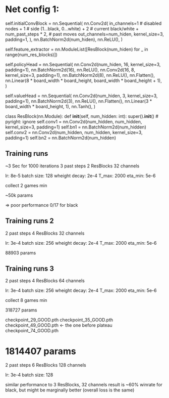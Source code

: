 # Net config 1:

self.initialConvBlock = nn.Sequential(
    nn.Conv2d(
        in_channels=1  # disabled nodes
        + 1  # side (1...black, 0...white)
        + 2  # current black/white
        + num_past_steps * 2,  # past moves
        out_channels=num_hiden,
        kernel_size=3,
        padding=1,
    ),
    nn.BatchNorm2d(num_hiden),
    nn.ReLU(),
)

self.feature_extractor = nn.ModuleList([ResBlock(num_hiden) for _ in range(num_res_blocks)])

self.policyHead = nn.Sequential(
    nn.Conv2d(num_hiden, 16, kernel_size=3, padding=1),
    nn.BatchNorm2d(16),
    nn.ReLU(),
    nn.Conv2d(16, 8, kernel_size=3, padding=1),
    nn.BatchNorm2d(8),
    nn.ReLU(),
    nn.Flatten(),
    nn.Linear(8 * board_width * board_height, board_width * board_height + 1),
)

self.valueHead = nn.Sequential(
    nn.Conv2d(num_hiden, 3, kernel_size=3, padding=1),
    nn.BatchNorm2d(3),
    nn.ReLU(),
    nn.Flatten(),
    nn.Linear(3 * board_width * board_height, 1),
    nn.Tanh(),
)


class ResBlock(nn.Module):
    def __init__(self, num_hidden: int):
        super().__init__()  # pyright: ignore
        self.conv1 = nn.Conv2d(num_hidden, num_hidden, kernel_size=3, padding=1)
        self.bn1 = nn.BatchNorm2d(num_hidden)
        self.conv2 = nn.Conv2d(num_hidden, num_hidden, kernel_size=3, padding=1)
        self.bn2 = nn.BatchNorm2d(num_hidden)

## Training runs
~3 Sec for 1000 iterations
3 past steps
2 ResBlocks
32 channels

lr: 8e-5
batch size: 128
wheight decay: 2e-4
T_max: 2000
eta_min: 5e-6

collect 2 games min

~50k params

=> poor performance 0/17 for black


## Training runs 2
2 past steps
4 ResBlocks
32 channels

lr: 3e-4
batch size: 256
wheight decay: 2e-4
T_max: 2000
eta_min: 5e-6

88903 params

## Training runs 3
2 past steps
4 ResBlocks
64 channels

lr: 3e-4
batch size: 256
wheight decay: 2e-4
T_max: 2000
eta_min: 5e-6

collect 8 games min

318727 params

checkpoint_29_GOOD.pth
checkpoint_35_GOOD.pth
checkpoint_49_GOOD.pth <- the one before plateau
checkpoint_74_GOOD.pth

# 1814407 params
2 past steps
6 ResBlocks
128 channels

lr: 3e-4
batch size: 128

similar performance to 3 ResBlocks, 32 channels
result is ~60% winrate for black, but might be marginally better (overall loss is the same)